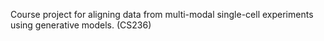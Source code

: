Course project for aligning data from multi-modal single-cell experiments using generative models. (CS236)
